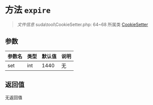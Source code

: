 # 方法 `expire`

> *文件信息* suda\tool\CookieSetter.php: 64~68
> 所属类 [CookieSetter](../CookieSetter.md)




## 参数


| 参数名 | 类型 | 默认值 | 说明 |
|--------|-----|-------|-------|
| set |  int | 1440 | 无 |



## 返回值

无返回值
